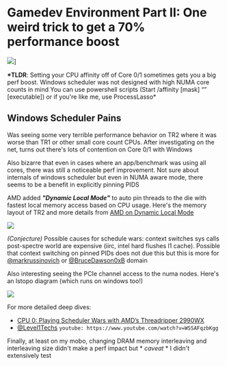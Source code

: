 # Gamedev Environment Part II: One weird trick to get a 70% performance boost

![](https://pbs.twimg.com/media/DuuPHAbV4AAW5V0.jpg)]

**\*TLDR**: Setting your CPU affinity off of Core 0/1 sometimes gets you a big perf boost. Windows scheduler was not designed with high NUMA core counts in mind
You can use powershell scripts (Start /affinity [mask] “” [executable]) or if you're like me, use ProcessLasso\*

## Windows Scheduler Pains

Was seeing some very terrible performance behavior on TR2 where it was worse than TR1 or other small core count CPUs. After investigating on the net, turns out there's lots of contention on Core 0/1 with Windows

Also bizarre that even in cases where an app/benchmark was using all cores, there was still a noticeable perf improvement. Not sure about internals of windows scheduler but even in NUMA aware mode, there seems to be a benefit in explicitly pinning PIDS

AMD added ***"Dynamic Local Mode"*** to auto pin threads to the die with fastest local memory access based on CPU usage. Here's the memory layout of TR2 and more details from [AMD on Dynamic Local Mode](https://community.amd.com/community/gaming/blog/2018/10/05/previewing-dynamic-local-mode-for-the-amd-ryzen-threadripper-wx-series-processors)

[![](https://pbs.twimg.com/media/DuuS6WaVYAIcBJk.jpg)](https://pbs.twimg.com/media/DuuS6WaVYAIcBJk.jpg)

*(Conjecture)* Possible causes for schedule wars: context switches sys calls post-spectre world are expensive (iirc, intel hard flushes l1 cache). Possible that context switching on pinned PIDs does not due this but this is more for [@markrussinovich](https://twitter.com/markrussinovich) or [@BruceDawson0xB](https://twitter.com/BruceDawson0xB) domain

Also interesting seeing the PCIe channel access to the numa nodes. Here's an lstopo diagram (which runs on windows too!)

![](https://pbs.twimg.com/media/DuuTwiYVYAAFH-R.jpg)

For more detailed deep dives:

- [CPU 0: Playing Scheduler Wars with AMD’s Threadripper 2990WX](https://www.anandtech.com/show/13446/the-quiz-on-cpu-0-playing-scheduler-wars-with-amds-threadripper-2990wx)
- [@Level1Techs](https://twitter.com/Level1Techs) `youtube: https://www.youtube.com/watch?v=WSSAFqzbKgg`

Finally, at least on my mobo, changing DRAM memory interleaving and interleaving size didn't make a perf impact but \* *caveat* \* I didn't extensively test
